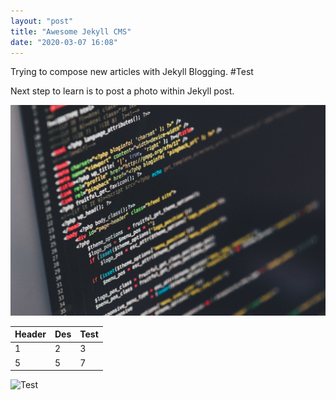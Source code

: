 ```yaml
---
layout: "post"
title: "Awesome Jekyll CMS"
date: "2020-03-07 16:08"
---
```

Trying to compose new articles with Jekyll Blogging.
#Test

Next step to learn is to post a photo within Jekyll post.

![Coding](../../images/2020/03/test.jpg)


Header  | Des   |  Test
--|---|--
  1|  2 |  3
  5|  5 |  7  

![Test]({{site.baseurl}}/images/2020/03/test.jpg)
